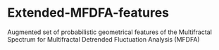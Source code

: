 # Extended-MFDFA-features
Augmented set of probabilistic geometrical features of the Multifractal Spectrum for Multifractal Detrended Fluctuation Analysis (MFDFA)
